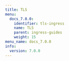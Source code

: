 ```yaml
---
title: TLS
menu:
  docs_7.0.0:
    identifier: tls-ingress
    name: TLS
    parent: ingress-guides
    weight: 15
menu_name: docs_7.0.0
info:
  version: 7.0.0
---
```



